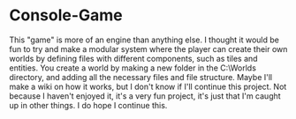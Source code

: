 # Console-Game
This "game" is more of an engine than anything else. I thought it would be fun to try and make a modular system where the player can create their own worlds by defining files with different components, such as tiles and entities.
You create a world by making a new folder in the C:\Worlds directory, and adding all the necessary files and file structure. Maybe I'll make a wiki on how it works, but I don't know if I'll continue this project. Not because I haven't enjoyed it, it's a very fun project, it's just that I'm caught up in other things. I do hope I continue this. 
